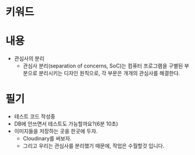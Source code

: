 # 키워드

# 내용

- 관심사의 분리
  - 관심사 분리(separation of concerns, SoC)는 컴퓨터 프로그램을 구별된 부분으로 분리시키는 디자인 원칙으로, 각 부문은 개개의 관심사를 해결한다.

# 필기

- 테스트 코드 작성중
- DB에 안쓰면서 테스트도 가능할까요?(6분 10초)
- 이미지들을 저장하는 곳을 한곳에 두자.
  - Cloudinary를 써보자.
  - 그리고 우리는 관심사를 분리했기 때문에, 작업은 수월할것 입니다.
